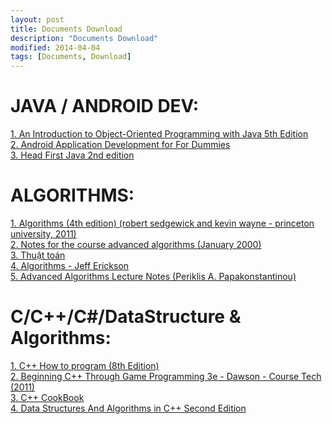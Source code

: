 ```yaml
---
layout: post
title: Documents Download
description: "Documents Download"
modified: 2014-04-04
tags: [Documents, Download]
---
```


<h1>JAVA / ANDROID DEV: </h1>
<a href="https://drive.google.com/file/d/0B0PQXRyV7ZBra0ZQb1RTOGp1YW8/view?usp=sharing">1. An Introduction to Object-Oriented Programming with Java 5th Edition</a><br>
<a href="https://drive.google.com/file/d/0B0PQXRyV7ZBraDh5bl9IdlRVMGc/view?usp=sharing">2. Android Application Development for For Dummies</a><br>
<a href="https://drive.google.com/file/d/0B0PQXRyV7ZBrQy1SNms0Y3NLcnM/view?usp=sharing">3. Head First Java 2nd edition</a><br>
<h1>ALGORITHMS: </h1>
<a href="https://drive.google.com/file/d/0B0PQXRyV7ZBrN0ZGMmhlZERtNVk/view?usp=sharing">1. Algorithms (4th edition) (robert sedgewick and kevin wayne - princeton university, 2011)</a><br>
<a href="https://drive.google.com/file/d/0B0PQXRyV7ZBrT1hCRkoxQXpUWEU/view?usp=sharing">2. Notes for the course advanced algorithms (January 2000)</a><br>
<a href="https://drive.google.com/file/d/0B0PQXRyV7ZBrTFpicl8zVjRYRzg/view?usp=sharing">3. Thuật toán</a><br>
<a href="https://drive.google.com/file/d/0B0PQXRyV7ZBrTG5qR0R6UkVPWjA/view?usp=sharing">4. Algorithms - Jeff Erickson</a><br>
<a href="https://drive.google.com/file/d/0B0PQXRyV7ZBrbW9BZWNqYk41NGM/view?usp=sharing">5. Advanced Algorithms Lecture Notes (Periklis A. Papakonstantinou)</a><br>
<h1>C/C++/C#/DataStructure & Algorithms: </h1>
<a href="https://drive.google.com/file/d/0B0PQXRyV7ZBrN3ZnOXkzMVkwSzA/view?usp=sharing">1. C++ How to program (8th Edition)</a><br>
<a href="https://drive.google.com/file/d/0B0PQXRyV7ZBrZUpUdnNCejA0cUk/view?usp=sharing">2. Beginning C++ Through Game Programming 3e - Dawson - Course Tech (2011)</a><br>
<a href="https://drive.google.com/file/d/0B0PQXRyV7ZBrSUxxYUp0QW1IWTQ/view?usp=sharing">3. C++ CookBook</a><br>
<a href="https://drive.google.com/file/d/0B0PQXRyV7ZBrWWxUZG9reUdLNFU/view?usp=sharing">4. Data Structures And Algorithms in C++ Second Edition</a><br>



